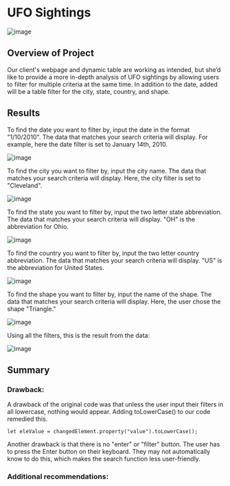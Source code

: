 # UFO Sightings

![image](https://user-images.githubusercontent.com/67409852/144519241-f411f9a0-7a6e-4045-afc0-c07d68856ad0.png)
## Overview of Project

Our client's webpage and dynamic table are working as intended, but she’d like to provide a more in-depth analysis of UFO sightings by allowing users to filter for multiple criteria at the same time. In addition to the date, added will be a table filter for the city, state, country, and shape.

## Results

To find the date you want to filter by, input the date in the format "1/10/2010". The data that matches your search criteria will display. For example, here the date filter is set to January 14th, 2010.

![image](https://user-images.githubusercontent.com/67409852/144556850-d214c6b6-12aa-4415-b71a-8eb523d341c4.png)

To find the city you want to filter by, input the city name. The data that matches your search criteria will display. Here, the city filter is set to "Cleveland".

![image](https://user-images.githubusercontent.com/67409852/144558689-9d9e9924-6aec-4199-9917-f310346bac76.png)

To find the state you want to filter by, input the two letter state abbreviation. The data that matches your search criteria will display. "OH" is the abbreviation for Ohio.

![image](https://user-images.githubusercontent.com/67409852/144558540-86b1d8b5-b93e-4878-bf45-54310ca51636.png)

To find the country you want to filter by, input the two letter country abbreviation. The data that matches your search criteria will display. "US" is the abbreviation for United States.

![image](https://user-images.githubusercontent.com/67409852/144558872-cb65e5fa-8a02-4cd9-a62c-20146dd12fe6.png)

To find the shape you want to filter by, input the name of the shape. The data that matches your search criteria will display. Here, the user chose the shape "Triangle."

![image](https://user-images.githubusercontent.com/67409852/144559056-a9d76abf-5d48-4c4d-b2a7-723597f1c181.png)

Using all the filters, this is the result from the data:

![image](https://user-images.githubusercontent.com/67409852/144559292-cc8fccbe-67bb-4517-82b8-75001d0e3516.png)

## Summary

### Drawback:

A drawback of the original code was that unless the user input their filters in all lowercase, nothing would appear. Adding toLowerCase() to our code remedied this.

```
let eleValue = changedElement.property("value").toLowerCase();
```

Another drawback is that there is no "enter" or "filter" button. The user has to press the Enter button on their keyboard. They may not automatically know to do this, which makes the search function less user-friendly. 

### Additional recommendations:
